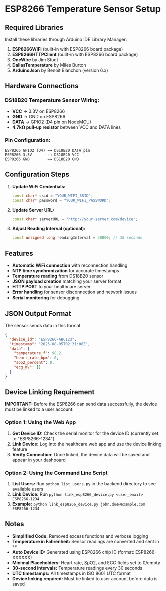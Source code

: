 # ESP8266 Temperature Sensor Setup

## Required Libraries
Install these libraries through Arduino IDE Library Manager:

1. **ESP8266WiFi** (built-in with ESP8266 board package)
2. **ESP8266HTTPClient** (built-in with ESP8266 board package)
3. **OneWire** by Jim Studt
4. **DallasTemperature** by Miles Burton
5. **ArduinoJson** by Benoit Blanchon (version 6.x)

## Hardware Connections

### DS18B20 Temperature Sensor Wiring:
- **VCC** → 3.3V on ESP8266
- **GND** → GND on ESP8266  
- **DATA** → GPIO2 (D4 pin on NodeMCU)
- **4.7kΩ pull-up resistor** between VCC and DATA lines

### Pin Configuration:
```
ESP8266 GPIO2 (D4) ←→ DS18B20 DATA pin
ESP8266 3.3V       ←→ DS18B20 VCC
ESP8266 GND        ←→ DS18B20 GND
```

## Configuration Steps

1. **Update WiFi Credentials:**
   ```cpp
   const char* ssid = "YOUR_WIFI_SSID";
   const char* password = "YOUR_WIFI_PASSWORD";
   ```

2. **Update Server URL:**
   ```cpp
   const char* serverURL = "http://your-server.com/device";
   ```

3. **Adjust Reading Interval (optional):**
   ```cpp
   const unsigned long readingInterval = 30000; // 30 seconds
   ```

## Features

- **Automatic WiFi connection** with reconnection handling
- **NTP time synchronization** for accurate timestamps
- **Temperature reading** from DS18B20 sensor
- **JSON payload creation** matching your server format
- **HTTP POST** to your healthcare server
- **Error handling** for sensor disconnection and network issues
- **Serial monitoring** for debugging

## JSON Output Format
The sensor sends data in this format:
```json
{
  "device_id": "ESP8266-ABC123",
  "timestamp": "2025-08-05T02:31:00Z",
  "data": {
    "temperature_f": 98.2,
    "heart_rate_bpm": 0,
    "spo2_percent": 0,
    "ecg_mV": []
  }
}
```

## Device Linking Requirement

**IMPORTANT:** Before the ESP8266 can send data successfully, the device must be linked to a user account:

### Option 1: Using the Web App
1. **Get Device ID:** Check the serial monitor for the device ID (currently set to "ESP8266-1234")
2. **Link Device:** Log into the healthcare web app and use the device linking feature
3. **Verify Connection:** Once linked, the device data will be saved and appear in your dashboard

### Option 2: Using the Command Line Script
1. **List Users:** Run `python list_users.py` in the backend directory to see available users
2. **Link Device:** Run `python link_esp8266_device.py <user_email> ESP8266-1234`
3. **Example:** `python link_esp8266_device.py john.doe@example.com ESP8266-1234`

## Notes
- **Simplified Code:** Removed excess functions and verbose logging
- **Temperature in Fahrenheit:** Sensor readings are converted and sent in °F
- **Auto Device ID:** Generated using ESP8266 chip ID (format: ESP8266-XXXXXX)
- **Minimal Placeholders:** Heart rate, SpO2, and ECG fields set to 0/empty
- **30-second intervals:** Temperature readings every 30 seconds
- **UTC timestamps:** All timestamps in ISO 8601 UTC format
- **Device linking required:** Must be linked to user account before data is saved